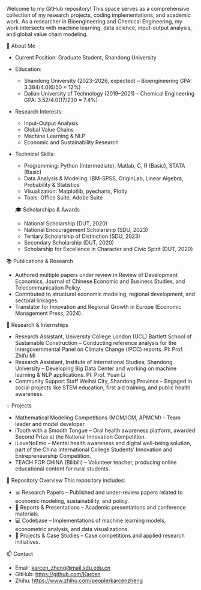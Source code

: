 Welcome to my GitHub repository! This space serves as a comprehensive collection of my research projects, coding implementations, and academic work. As a researcher in Bioengineering and Chemical Engineering, my work intersects with machine learning, data science, input-output analysis, and global value chain modeling.

 📌 About Me
- Current Position: Graduate Student, Shandong University 
- Education:  
  - Shandong University (2023–2026, expected) – Bioengineering  GPA: 3.384/4.0(6/50 ≈ 12%)
  - Dalian University of Technology (2019–2021) – Chemical Engineering  GPA: 3.52/4.0(17/230 ≈ 7.4%)
- Research Interests:  
  - Input-Output Analysis  
  - Global Value Chains  
  - Machine Learning & NLP  
  - Economic and Sustainability Research  
- Technical Skills:  
  - Programming: Python (Intermediate), Matlab, C, R (Basic), STATA (Basic)  
  - Data Analysis & Modeling: IBM-SPSS, OriginLab, Linear Algebra, Probability & Statistics  
  - Visualization: Matplotlib, pyecharts, Plotly  
  - Tools: Office Suite, Adobe Suite
  
  🎓 Scholarships & Awards
  - National Scholarship (DUT, 2020)
  - National Encouragement Scholarship (SDU, 2023) 
  - Tertiary Scholarship of Distinction (SDU, 2023) 
  - Secondary Scholarship (DUT, 2020) 
  - Scholarship for Excellence in Character and Civic Spirit (DUT, 2020)

 📚 Publications & Research
- Authored multiple papers under review in Review of Development Economics, Journal of Chinese Economic and Business Studies, and Telecommunication Policy.
- Contributed to structural economic modeling, regional development, and sectoral linkages.
- Translator for Innovation and Regional Growth in Europe (Economic Management Press, 2024).

 🔬 Research & Internships
- Research Assistant, University College London (UCL) Bartlett School of Sustainable Construction – Conducting reference analysis for the Intergovernmental Panel on Climate Change (IPCC) reports. PI: Prof. Zhifu Mi
- Research Assistant, Institute of International Studies, Shandong University – Developing Big Data Center and working on machine learning & NLP applications.  PI: Prof. Yuan Li
- Community Support Staff Weihai City, Shandong Province – Engaged in social projects like STEM education, first aid training, and public health awareness.

 💡 Projects
- Mathematical Modeling Competitions (MCM/ICM, APMCM) – Team leader and model developer.  
- iTooth with a Smooth Tongue – Oral health awareness platform, awarded Second Prize at the National Innovation Competition.  
- iLoveNoEmo – Mental health awareness and digital well-being solution, part of the China International College Students’ Innovation and Entrepreneurship Competition.  
- TEACH FOR CHINA (Bilibili) – Volunteer teacher, producing online educational content for rural students.  

 📂 Repository Overview
This repository includes:
- 📊 Research Papers – Published and under-review papers related to economic modeling, sustainability, and policy.
- 📜 Reports & Presentations – Academic presentations and conference materials.
- 💻 Codebase – Implementations of machine learning models, econometric analysis, and data visualizations.
- 📝 Projects & Case Studies – Case competitions and applied research initiatives.

 📫 Contact
- Email: karcen_zheng@mail.sdu.edu.cn  
- GitHub: https://github.com/Karcen 
- Zhihu: https://www.zhihu.com/people/karcenzheng
